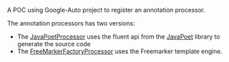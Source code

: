 A POC using Google-Auto project to register an annotation processor.

The annotation processors has two versions:
* The [JavaPoetProcessor](https://github.com/RaphaelBrugier/google-auto-poc/blob/master/poc-gen-apt/src/main/java/com/github/rbrugier/gen/JavaPoetFactoryProcessor.java)
uses the fluent api from the [JavaPoet](https://github.com/square/javapoet) library to generate the source code
* The [FreeMarkerFactoryProcessor](https://github.com/RaphaelBrugier/google-auto-poc/blob/master/poc-gen-apt/src/main/java/com/github/rbrugier/gen/FreeMarkerFactoryProcessor.java)
 uses the Freemarker template engine.